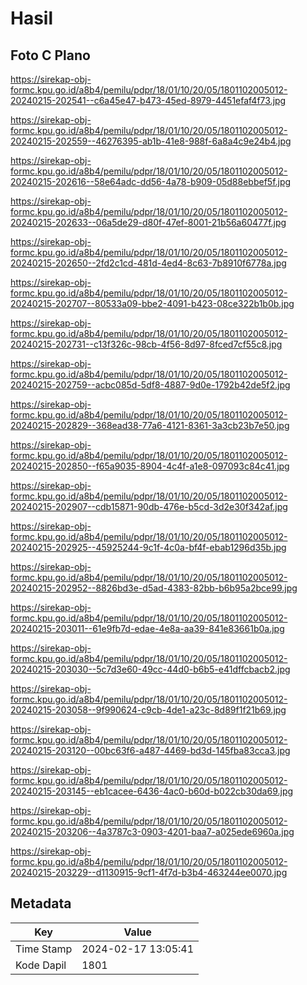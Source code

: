 # Hasil

## Foto C Plano

https://sirekap-obj-formc.kpu.go.id/a8b4/pemilu/pdpr/18/01/10/20/05/1801102005012-20240215-202541--c6a45e47-b473-45ed-8979-4451efaf4f73.jpg

https://sirekap-obj-formc.kpu.go.id/a8b4/pemilu/pdpr/18/01/10/20/05/1801102005012-20240215-202559--46276395-ab1b-41e8-988f-6a8a4c9e24b4.jpg

https://sirekap-obj-formc.kpu.go.id/a8b4/pemilu/pdpr/18/01/10/20/05/1801102005012-20240215-202616--58e64adc-dd56-4a78-b909-05d88ebbef5f.jpg

https://sirekap-obj-formc.kpu.go.id/a8b4/pemilu/pdpr/18/01/10/20/05/1801102005012-20240215-202633--06a5de29-d80f-47ef-8001-21b56a60477f.jpg

https://sirekap-obj-formc.kpu.go.id/a8b4/pemilu/pdpr/18/01/10/20/05/1801102005012-20240215-202650--2fd2c1cd-481d-4ed4-8c63-7b8910f6778a.jpg

https://sirekap-obj-formc.kpu.go.id/a8b4/pemilu/pdpr/18/01/10/20/05/1801102005012-20240215-202707--80533a09-bbe2-4091-b423-08ce322b1b0b.jpg

https://sirekap-obj-formc.kpu.go.id/a8b4/pemilu/pdpr/18/01/10/20/05/1801102005012-20240215-202731--c13f326c-98cb-4f56-8d97-8fced7cf55c8.jpg

https://sirekap-obj-formc.kpu.go.id/a8b4/pemilu/pdpr/18/01/10/20/05/1801102005012-20240215-202759--acbc085d-5df8-4887-9d0e-1792b42de5f2.jpg

https://sirekap-obj-formc.kpu.go.id/a8b4/pemilu/pdpr/18/01/10/20/05/1801102005012-20240215-202829--368ead38-77a6-4121-8361-3a3cb23b7e50.jpg

https://sirekap-obj-formc.kpu.go.id/a8b4/pemilu/pdpr/18/01/10/20/05/1801102005012-20240215-202850--f65a9035-8904-4c4f-a1e8-097093c84c41.jpg

https://sirekap-obj-formc.kpu.go.id/a8b4/pemilu/pdpr/18/01/10/20/05/1801102005012-20240215-202907--cdb15871-90db-476e-b5cd-3d2e30f342af.jpg

https://sirekap-obj-formc.kpu.go.id/a8b4/pemilu/pdpr/18/01/10/20/05/1801102005012-20240215-202925--45925244-9c1f-4c0a-bf4f-ebab1296d35b.jpg

https://sirekap-obj-formc.kpu.go.id/a8b4/pemilu/pdpr/18/01/10/20/05/1801102005012-20240215-202952--8826bd3e-d5ad-4383-82bb-b6b95a2bce99.jpg

https://sirekap-obj-formc.kpu.go.id/a8b4/pemilu/pdpr/18/01/10/20/05/1801102005012-20240215-203011--61e9fb7d-edae-4e8a-aa39-841e83661b0a.jpg

https://sirekap-obj-formc.kpu.go.id/a8b4/pemilu/pdpr/18/01/10/20/05/1801102005012-20240215-203030--5c7d3e60-49cc-44d0-b6b5-e41dffcbacb2.jpg

https://sirekap-obj-formc.kpu.go.id/a8b4/pemilu/pdpr/18/01/10/20/05/1801102005012-20240215-203058--9f990624-c9cb-4de1-a23c-8d89f1f21b69.jpg

https://sirekap-obj-formc.kpu.go.id/a8b4/pemilu/pdpr/18/01/10/20/05/1801102005012-20240215-203120--00bc63f6-a487-4469-bd3d-145fba83cca3.jpg

https://sirekap-obj-formc.kpu.go.id/a8b4/pemilu/pdpr/18/01/10/20/05/1801102005012-20240215-203145--eb1cacee-6436-4ac0-b60d-b022cb30da69.jpg

https://sirekap-obj-formc.kpu.go.id/a8b4/pemilu/pdpr/18/01/10/20/05/1801102005012-20240215-203206--4a3787c3-0903-4201-baa7-a025ede6960a.jpg

https://sirekap-obj-formc.kpu.go.id/a8b4/pemilu/pdpr/18/01/10/20/05/1801102005012-20240215-203229--d1130915-9cf1-4f7d-b3b4-463244ee0070.jpg


## Metadata

| Key        | Value               |
| ---------- | ------------------- |
| Time Stamp | 2024-02-17 13:05:41 |
| Kode Dapil | 1801                |



